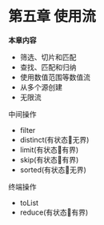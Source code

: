 # 第五章 使用流

**本章内容**
- 筛选、切片和匹配
- 查找、匹配和归纳
- 使用数值范围等数值流
- 从多个源创建
- 无限流

中间操作
- filter
- distinct(有状态无界)
- limit(有状态有界)
- skip(有状态有界)
- sorted(有状态无界)

终端操作
- toList
- reduce(有状态有界)



